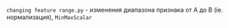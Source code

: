 
<code>changing feature range.py</code> - изменения диапазона признака от A до B (ie. нормализация), <code>MinMaxScalar</code>
